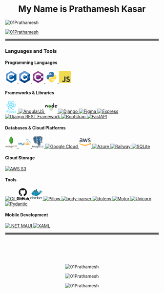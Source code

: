 <h1 align="center">My Name is Prathamesh Kasar</h1>

<!-- Page view Count Service -->
<p align="left"> <img src="https://komarev.com/ghpvc/?username=01Prathamesh&label=Profile%20views&color=0e75b6&style=flat" alt="01Prathamesh" /> </p>

<!-- GitHub profile trophy service -->
<p align="left"> <a href="https://github.com/ryo-ma/github-profile-trophy"><img src="https://github-profile-trophy.vercel.app/?username=01Prathamesh" alt="01Prathamesh" /></a> </p>

<hr style="border: 3px solid grey;">

<!-- Languages and Tools -->
<h3 class="heading">Languages and Tools</h3>

<!-- Programming Languages -->
<h4>Programming Languages</h4>
<a href="https://www.cprogramming.com/" target="_blank" rel="noreferrer">
    <img src="https://raw.githubusercontent.com/devicons/devicon/master/icons/c/c-original.svg" alt="C" width="40" height="40">
</a>
<a href="https://www.w3schools.com/cpp/" target="_blank" rel="noreferrer">
    <img src="https://raw.githubusercontent.com/devicons/devicon/master/icons/cplusplus/cplusplus-original.svg" alt="C++" width="40" height="40">
</a>
<a href="https://learn.microsoft.com/en-us/dotnet/csharp/" target="_blank" rel="noreferrer">
    <img src="https://raw.githubusercontent.com/devicons/devicon/master/icons/csharp/csharp-original.svg" alt="C#" width="40" height="40">
</a>
<a href="https://www.python.org" target="_blank" rel="noreferrer">
    <img src="https://raw.githubusercontent.com/devicons/devicon/master/icons/python/python-original.svg" alt="Python" width="40" height="40">
</a>
<a href="https://www.javascript.com" target="_blank" rel="noreferrer">
    <img src="https://raw.githubusercontent.com/devicons/devicon/master/icons/javascript/javascript-original.svg" alt="JavaScript" width="40" height="40">
</a>

<!-- Frameworks & Libraries -->
<h4>Frameworks & Libraries</h4>
<a href="https://reactjs.org/" target="_blank" rel="noreferrer">
    <img src="https://raw.githubusercontent.com/devicons/devicon/master/icons/react/react-original-wordmark.svg" alt="ReactJS" width="40" height="40">
</a>
<a href="https://angular.io/" target="_blank" rel="noreferrer">
    <img src="https://upload.wikimedia.org/wikipedia/commons/c/cf/Angular_full_color_logo.svg" alt="AngularJS" width="40" height="40">
</a>
<a href="https://nodejs.org" target="_blank" rel="noreferrer">
    <img src="https://raw.githubusercontent.com/devicons/devicon/master/icons/nodejs/nodejs-original-wordmark.svg" alt="NodeJS" width="40" height="40">
</a>
<a href="https://www.djangoproject.com/" target="_blank" rel="noreferrer">
    <img src="https://cdn.worldvectorlogo.com/logos/django.svg" alt="Django" width="40" height="40">
</a>
<a href="https://www.figma.com/" target="_blank" rel="noreferrer">
    <img src="https://www.vectorlogo.zone/logos/figma/figma-icon.svg" alt="Figma" width="40" height="40">
</a>
<a href="https://expressjs.com" target="_blank" rel="noreferrer">
    <img src="https://upload.wikimedia.org/wikipedia/commons/6/64/Expressjs.png" alt="Express" width="40" height="40">
</a>
<a href="https://www.django-rest-framework.org/" target="_blank" rel="noreferrer">
    <img src="https://www.django-rest-framework.org/img/logo.png" alt="Django REST Framework" width="40" height="40">
</a>
<a href="https://getbootstrap.com" target="_blank" rel="noreferrer">
    <img src="https://upload.wikimedia.org/wikipedia/commons/4/47/Bootstrap_logo_2020.svg" alt="Bootstrap" width="40" height="40">
</a>
<a href="https://fastapi.tiangolo.com/" target="_blank" rel="noreferrer">
    <img src="https://fastapi.tiangolo.com/img/logo-margin/logo-teal.png" alt="FastAPI" width="40" height="40">
</a>

<!-- Databases & Cloud Platforms -->
<h4>Databases & Cloud Platforms</h4>
<a href="https://www.mongodb.com/" target="_blank" rel="noreferrer">
    <img src="https://raw.githubusercontent.com/devicons/devicon/master/icons/mongodb/mongodb-original-wordmark.svg" alt="MongoDB" width="40" height="40">
</a>
<a href="https://www.mysql.com/" target="_blank" rel="noreferrer">
    <img src="https://raw.githubusercontent.com/devicons/devicon/master/icons/mysql/mysql-original-wordmark.svg" alt="MySQL" width="40" height="40">
</a>
<a href="https://www.postgresql.org" target="_blank" rel="noreferrer">
    <img src="https://raw.githubusercontent.com/devicons/devicon/master/icons/postgresql/postgresql-original-wordmark.svg" alt="PostgreSQL" width="40" height="40">
</a>
<a href="https://cloud.google.com" target="_blank" rel="noreferrer">
    <img src="https://www.vectorlogo.zone/logos/google_cloud/google_cloud-icon.svg" alt="Google Cloud" width="40" height="40">
</a>
<a href="https://aws.amazon.com" target="_blank" rel="noreferrer">
    <img src="https://raw.githubusercontent.com/devicons/devicon/master/icons/amazonwebservices/amazonwebservices-original-wordmark.svg" alt="AWS" width="40" height="40">
</a>
<a href="https://azure.microsoft.com/en-in/" target="_blank" rel="noreferrer">
    <img src="https://www.vectorlogo.zone/logos/microsoft_azure/microsoft_azure-icon.svg" alt="Azure" width="40" height="40">
</a>
<a href="https://railway.app" target="_blank" rel="noreferrer">
    <img src="https://www.vectorlogo.zone/logos/railwayapp/railwayapp-icon.svg" alt="Railway" width="40" height="40">
</a>
<a href="https://www.sqlite.org/" target="_blank" rel="noreferrer">
    <img src="https://upload.wikimedia.org/wikipedia/commons/c/c9/SQLite3_logo.svg" alt="SQLite" width="40" height="40">
</a>

<!-- Cloud Storage -->
<h4>Cloud Storage</h4>
<a href="https://aws.amazon.com/s3/" target="_blank" rel="noreferrer">
    <img src="https://upload.wikimedia.org/wikipedia/commons/a/a9/Amazon_S3_logo.svg" alt="AWS S3" width="40" height="40">
</a>

<!-- Tools -->
<h4>Tools</h4>
<a href="https://git-scm.com/" target="_blank" rel="noreferrer">
    <img src="https://www.vectorlogo.zone/logos/git-scm/git-scm-icon.svg" alt="Git" width="40" height="40">
</a>
<a href="https://github.com/" target="_blank" rel="noreferrer">
    <img src="https://raw.githubusercontent.com/devicons/devicon/master/icons/github/github-original-wordmark.svg" alt="GitHub" width="40" height="40">
</a>
<a href="https://www.docker.com/" target="_blank" rel="noreferrer">
    <img src="https://raw.githubusercontent.com/devicons/devicon/master/icons/docker/docker-original-wordmark.svg" alt="Docker" width="40" height="40">
</a>
<a href="https://pillow.readthedocs.io" target="_blank" rel="noreferrer">
    <img src="https://upload.wikimedia.org/wikipedia/commons/2/2e/Pillow_logo.svg" alt="Pillow" width="40" height="40">
</a>
<a href="https://www.npmjs.com/package/body-parser" target="_blank" rel="noreferrer">
    <img src="https://avatars.githubusercontent.com/u/26552444?s=200&v=4" alt="body-parser" width="40" height="40">
</a>
<a href="https://dotenv.org" target="_blank" rel="noreferrer">
    <img src="https://cdn.jsdelivr.net/npm/dotenv-logo@1.0.0/dotenv-logo.svg" alt="dotenv" width="40" height="40">
</a>
<a href="https://motor.readthedocs.io/en/stable/" target="_blank" rel="noreferrer">
    <img src="https://motor.readthedocs.io/en/stable/_static/motor_logo.png" alt="Motor" width="40" height="40">
</a>
<a href="https://www.uvicorn.org/" target="_blank" rel="noreferrer">
    <img src="https://www.uvicorn.org/_static/uvicorn-logo.12f10731.svg" alt="Uvicorn" width="40" height="40">
</a>
<a href="https://pydantic-docs.helpmanual.io/" target="_blank" rel="noreferrer">
    <img src="https://pydantic-docs.helpmanual.io/_images/pydantic-logo.png" alt="Pydantic" width="40" height="40">
</a>

<!-- Mobile Development -->
<h4>Mobile Development</h4>
<a href="https://dotnet.microsoft.com/en-us/maui" target="_blank" rel="noreferrer">
    <img src="https://upload.wikimedia.org/wikipedia/commons/a/a3/.NET_MAUI_logo.svg" alt=".NET MAUI" width="40" height="40">
</a>
<a href="https://learn.microsoft.com/en-us/dotnet/desktop/xaml/?view=netdesktop-7.0" target="_blank" rel="noreferrer">
    <img src="https://upload.wikimedia.org/wikipedia/commons/0/06/XAML_Logo.svg" alt="XAML" width="40" height="40">
</a>

<hr style="border: 3px solid grey;">


<br>
<br>
<br>
<br>

<!-- GitHub Readme Most used language Stats -->
<p align="center"><img src="https://github-readme-stats.vercel.app/api/top-langs?username=01Prathamesh&show_icons=true&locale=en&layout=compact" alt="01Prathamesh" /></p>

<!-- GitHub README stats card specifically displaying general statistics about their GitHub account, such as the number of public repositories, followers, stars, etc. -->
<p align="center"><img src="https://github-readme-stats.vercel.app/api?username=01Prathamesh&show_icons=true&locale=en" alt="01Prathamesh" /></p>

<!-- GitHub Streak Stats Card: This card visualizes a contribution streak, which tracks how many consecutive days a user has made contributions (such as commits, pull requests, or issues) on GitHub. -->
<p align="center"><img src="https://github-readme-streak-stats.herokuapp.com/?user=01Prathamesh&" alt="01Prathamesh" /></p>
